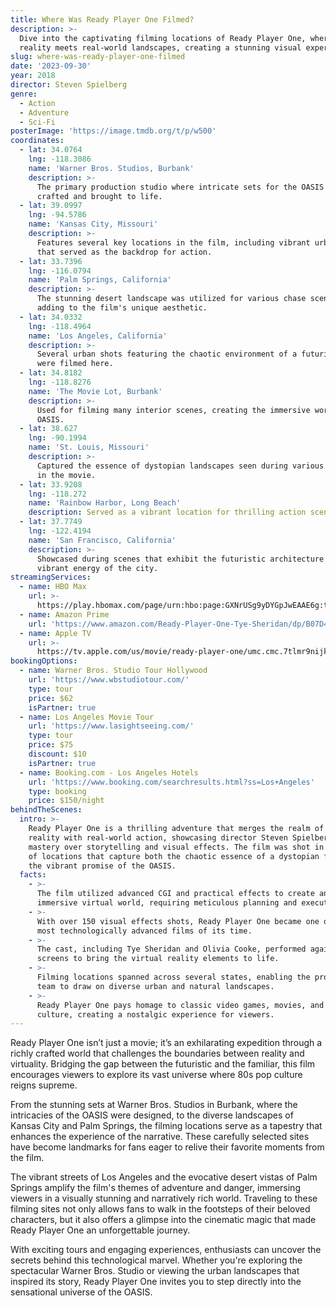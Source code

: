 ```yaml
---
title: Where Was Ready Player One Filmed?
description: >-
  Dive into the captivating filming locations of Ready Player One, where virtual
  reality meets real-world landscapes, creating a stunning visual experience.
slug: where-was-ready-player-one-filmed
date: '2023-09-30'
year: 2018
director: Steven Spielberg
genre:
  - Action
  - Adventure
  - Sci-Fi
posterImage: 'https://image.tmdb.org/t/p/w500'
coordinates:
  - lat: 34.0764
    lng: -118.3086
    name: 'Warner Bros. Studios, Burbank'
    description: >-
      The primary production studio where intricate sets for the OASIS were
      crafted and brought to life.
  - lat: 39.0997
    lng: -94.5786
    name: 'Kansas City, Missouri'
    description: >-
      Features several key locations in the film, including vibrant urban scenes
      that served as the backdrop for action.
  - lat: 33.7396
    lng: -116.0794
    name: 'Palm Springs, California'
    description: >-
      The stunning desert landscape was utilized for various chase scenes,
      adding to the film's unique aesthetic.
  - lat: 34.0332
    lng: -118.4964
    name: 'Los Angeles, California'
    description: >-
      Several urban shots featuring the chaotic environment of a futuristic city
      were filmed here.
  - lat: 34.8182
    lng: -118.8276
    name: 'The Movie Lot, Burbank'
    description: >-
      Used for filming many interior scenes, creating the immersive world of the
      OASIS.
  - lat: 38.627
    lng: -90.1994
    name: 'St. Louis, Missouri'
    description: >-
      Captured the essence of dystopian landscapes seen during various sequences
      in the movie.
  - lat: 33.9208
    lng: -118.272
    name: 'Rainbow Harbor, Long Beach'
    description: Served as a vibrant location for thrilling action scenes within the film.
  - lat: 37.7749
    lng: -122.4194
    name: 'San Francisco, California'
    description: >-
      Showcased during scenes that exhibit the futuristic architecture and
      vibrant energy of the city.
streamingServices:
  - name: HBO Max
    url: >-
      https://play.hbomax.com/page/urn:hbo:page:GXNrUSg9yDYGpJwEAAE6g:type:feature
  - name: Amazon Prime
    url: 'https://www.amazon.com/Ready-Player-One-Tye-Sheridan/dp/B07D4FL99Z'
  - name: Apple TV
    url: >-
      https://tv.apple.com/us/movie/ready-player-one/umc.cmc.7tlmr9nijk2kh86v0e3qosome
bookingOptions:
  - name: Warner Bros. Studio Tour Hollywood
    url: 'https://www.wbstudiotour.com/'
    type: tour
    price: $62
    isPartner: true
  - name: Los Angeles Movie Tour
    url: 'https://www.lasightseeing.com/'
    type: tour
    price: $75
    discount: $10
    isPartner: true
  - name: Booking.com - Los Angeles Hotels
    url: 'https://www.booking.com/searchresults.html?ss=Los+Angeles'
    type: booking
    price: $150/night
behindTheScenes:
  intro: >-
    Ready Player One is a thrilling adventure that merges the realm of virtual
    reality with real-world action, showcasing director Steven Spielberg's
    mastery over storytelling and visual effects. The film was shot in an array
    of locations that capture both the chaotic essence of a dystopian future and
    the vibrant promise of the OASIS.
  facts:
    - >-
      The film utilized advanced CGI and practical effects to create an
      immersive virtual world, requiring meticulous planning and execution.
    - >-
      With over 150 visual effects shots, Ready Player One became one of the
      most technologically advanced films of its time.
    - >-
      The cast, including Tye Sheridan and Olivia Cooke, performed against green
      screens to bring the virtual reality elements to life.
    - >-
      Filming locations spanned across several states, enabling the production
      team to draw on diverse urban and natural landscapes.
    - >-
      Ready Player One pays homage to classic video games, movies, and 1980s pop
      culture, creating a nostalgic experience for viewers.
---
```


<ReadyPlayerOneGuide />

Ready Player One isn’t just a movie; it’s an exhilarating expedition through a richly crafted world that challenges the boundaries between reality and virtuality. Bridging the gap between the futuristic and the familiar, this film encourages viewers to explore its vast universe where 80s pop culture reigns supreme.

From the stunning sets at Warner Bros. Studios in Burbank, where the intricacies of the OASIS were designed, to the diverse landscapes of Kansas City and Palm Springs, the filming locations serve as a tapestry that enhances the experience of the narrative. These carefully selected sites have become landmarks for fans eager to relive their favorite moments from the film.

The vibrant streets of Los Angeles and the evocative desert vistas of Palm Springs amplify the film's themes of adventure and danger, immersing viewers in a visually stunning and narratively rich world. Traveling to these filming sites not only allows fans to walk in the footsteps of their beloved characters, but it also offers a glimpse into the cinematic magic that made Ready Player One an unforgettable journey.

With exciting tours and engaging experiences, enthusiasts can uncover the secrets behind this technological marvel. Whether you're exploring the spectacular Warner Bros. Studio or viewing the urban landscapes that inspired its story, Ready Player One invites you to step directly into the sensational universe of the OASIS.
